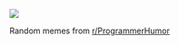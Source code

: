 ![](https://preview.redd.it/huowc3tid49f1.png?width=640&crop=smart&auto=webp&s=5c40616fd89ca0e9a38e342510848978a7e010ce)

 Random memes from [r/ProgrammerHumor](https://www.reddit.com/r/ProgrammerHumor/)
